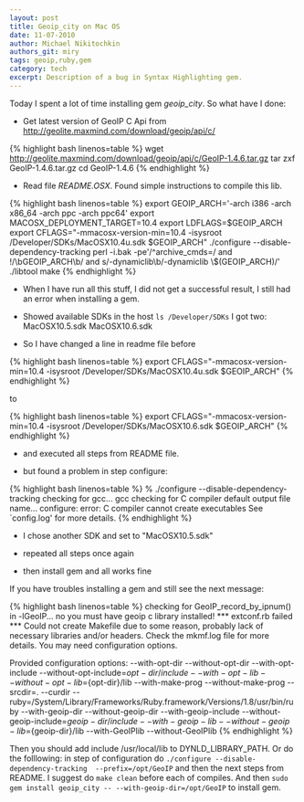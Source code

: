 ```yaml
---
layout: post
title: Geoip_city on Mac OS
date: 11-07-2010
author: Michael Nikitochkin
authors_git: miry
tags: geoip,ruby,gem
category: tech
excerpt: Description of a bug in Syntax Highlighting gem.
---
```


Today I spent a lot of time installing gem *geoip_city*. So what have I done:

* Get latest version of GeoIP C Api from <http://geolite.maxmind.com/download/geoip/api/c/>

{% highlight bash linenos=table %}
wget http://geolite.maxmind.com/download/geoip/api/c/GeoIP-1.4.6.tar.gz
tar zxf GeoIP-1.4.6.tar.gz
cd GeoIP-1.4.6
{% endhighlight %}

* Read file *README.OSX*. Found simple instructions to compile this lib.

{% highlight bash linenos=table %}
export GEOIP_ARCH='-arch i386 -arch x86_64 -arch ppc -arch ppc64'
export MACOSX_DEPLOYMENT_TARGET=10.4
export LDFLAGS=$GEOIP_ARCH
export CFLAGS="-mmacosx-version-min=10.4 -isysroot /Developer/SDKs/MacOSX10.4u.sdk $GEOIP_ARCH"
./configure --disable-dependency-tracking
perl -i.bak -pe'/^archive_cmds=/ and !/\bGEOIP_ARCH\b/ and s/-dynamiclib\b/-dynamiclib \\\$(GEOIP_ARCH)/' ./libtool
make
{% endhighlight %}

* When I have run all this stuff, I did not get a successful result, I still had an error when installing a gem.

* Showed available SDKs in the host
 ` ls /Developer/SDKs `
 I got two: MacOSX10.5.sdk     MacOSX10.6.sdk

* So I have changed a line in readme file
before

{% highlight bash linenos=table %}
export CFLAGS="-mmacosx-version-min=10.4 -isysroot /Developer/SDKs/MacOSX10.4u.sdk $GEOIP_ARCH"
{% endhighlight %}

to

{% highlight bash linenos=table %}
export CFLAGS="-mmacosx-version-min=10.4 -isysroot /Developer/SDKs/MacOSX10.6.sdk $GEOIP_ARCH"
{% endhighlight %}

* and executed all steps from README file.

* but found a problem in step configure:

{% highlight bash linenos=table %}
% ./configure --disable-dependency-tracking
checking for gcc... gcc
checking for C compiler default output file name...
configure: error: C compiler cannot create executables
See `config.log' for more details.
{% endhighlight %}

* I chose another SDK and set to "MacOSX10.5.sdk"

* repeated all steps once again

* then install gem and all works fine

If you have troubles installing a gem and still see the next message:

{% highlight bash linenos=table %}
checking for GeoIP_record_by_ipnum() in -lGeoIP... no
you must have geoip c library installed!
*** extconf.rb failed ***
Could not create Makefile due to some reason, probably lack of
necessary libraries and/or headers.  Check the mkmf.log file for more
details.  You may need configuration options.

Provided configuration options:
  --with-opt-dir
  --without-opt-dir
  --with-opt-include
  --without-opt-include=${opt-dir}/include
  --with-opt-lib
  --without-opt-lib=${opt-dir}/lib
  --with-make-prog
  --without-make-prog
  --srcdir=.
  --curdir
  --ruby=/System/Library/Frameworks/Ruby.framework/Versions/1.8/usr/bin/ruby
  --with-geoip-dir
  --without-geoip-dir
  --with-geoip-include
  --without-geoip-include=${geoip-dir}/include
  --with-geoip-lib
  --without-geoip-lib=${geoip-dir}/lib
  --with-GeoIPlib
  --without-GeoIPlib
{% endhighlight %}

Then you should add include /usr/local/lib to DYNLD_LIBRARY_PATH. Or do the folllowing:
in step of configuration do  `./configure --disable-dependency-tracking  --prefix=/opt/GeoIP`
and then the next steps from README. I suggest do `make clean` before each of compiles.
And then `sudo gem install geoip_city -- --with-geoip-dir=/opt/GeoIP` to install gem.
